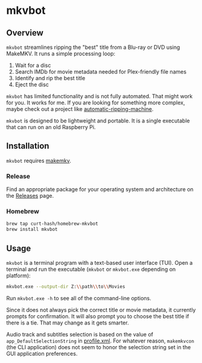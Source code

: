 # mkvbot

## Overview

`mkvbot` streamlines ripping the "best" title from a Blu-ray or DVD using
MakeMKV. It runs a simple processing loop:

1. Wait for a disc
1. Search IMDb for movie metadata needed for Plex-friendly file names
1. Identify and rip the best title
1. Eject the disc

`mkvbot` has limited functionality and is not fully automated. That might work
for you. It works for me. If you are looking for something more complex, maybe
check out a project like
[automatic-ripping-machine](https://github.com/automatic-ripping-machine/automatic-ripping-machine).

`mkvbot` is designed to be lightweight and portable. It is a single executable
that can run on an old Raspberry Pi.

## Installation

`mkvbot` requires [makemkv](https://makemkv.com/).

### Release

Find an appropriate package for your operating system and architecture on the
[Releases](https://github.com/curt-hash/mkvbot/releases) page.

### Homebrew

```sh
brew tap curt-hash/homebrew-mkvbot
brew install mkvbot
```

## Usage

`mkvbot` is a terminal program with a text-based user interface (TUI). Open a
terminal and run the executable (`mkvbot` or `mkvbot.exe` depending on
platform):

```sh
mkvbot.exe --output-dir Z:\\path\\to\\Movies
```

Run `mkvbot.exe -h` to see all of the command-line options.

Since it does not always pick the correct title or movie metadata, it currently
prompts for confirmation. It will also prompt you to choose the best title if
there is a tie. That may change as it gets smarter.

Audio track and subtitles selection is based on the value of
`app_DefaultSelectionString` in [profile.xml](profile.xml). For whatever reason,
`makemkvcon` (the CLI application) does not seem to honor the selection string
set in the GUI application preferences.
